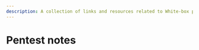 ```yaml
---
description: A collection of links and resources related to White-box penetration testing
---
```


# Pentest notes

